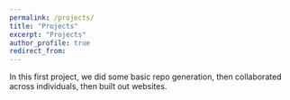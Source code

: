 ```yaml
---
permalink: /projects/
title: "Projects"
excerpt: "Projects"
author_profile: true
redirect_from: 
---
```


In this first project, we did some basic repo generation, then collaborated across individuals, then built out websites.
